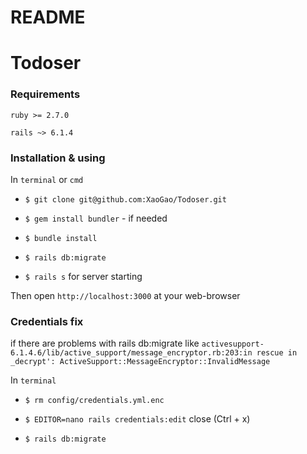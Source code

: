 # README

# Todoser

### Requirements

`ruby >= 2.7.0`

`rails ~> 6.1.4`

### Installation & using

In `terminal` or `cmd`

- `$ git clone git@github.com:XaoGao/Todoser.git`

- `$ gem install bundler` - if needed

- `$ bundle install`

- `$ rails db:migrate`

- `$ rails s` for server starting

Then open `http://localhost:3000` at your web-browser


### Credentials fix

if there are problems with rails db:migrate like
`activesupport-6.1.4.6/lib/active_support/message_encryptor.rb:203:in rescue in _decrypt': ActiveSupport::MessageEncryptor::InvalidMessage`

In `terminal`

- `$ rm config/credentials.yml.enc`

- `$ EDITOR=nano rails credentials:edit` close (Ctrl + x)

- `$ rails db:migrate`
